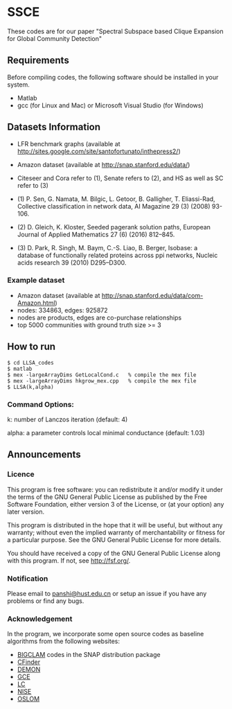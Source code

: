 # SSCE
These codes are for our paper "Spectral Subspace based Clique Expansion for Global Community Detection"
## Requirements
Before compiling codes, the following software should be installed in your system.
- Matlab
- gcc (for Linux and Mac) or Microsoft Visual Studio (for Windows)
## Datasets Information
- LFR benchmark graphs (available at http://sites.google.com/site/santofortunato/inthepress2/)
- Amazon dataset (available at http://snap.stanford.edu/data/)
- Citeseer and Cora refer to (1), Senate refers to (2), and HS as well as SC refer to (3)  

- (1) P. Sen, G. Namata, M. Bilgic, L. Getoor, B. Galligher, T. Eliassi-Rad, Collective classification in network data, AI Magazine 29 (3) (2008) 93-106.

- (2) D. Gleich, K. Kloster, Seeded pagerank solution paths, European Journal of Applied Mathematics 27 (6) (2016) 812–845.

- (3) D. Park, R. Singh, M. Baym, C.-S. Liao, B. Berger, Isobase: a database of functionally related proteins across ppi networks, Nucleic acids research 39 (2010) D295–D300.

### Example dataset
- Amazon dataset (available at http://snap.stanford.edu/data/com-Amazon.html)
- nodes: 334863, edges: 925872 
- nodes are products, edges are co-purchase relationships
- top 5000 communities with ground truth size >= 3
## How to run
```
$ cd LLSA_codes 
$ matlab 
$ mex -largeArrayDims GetLocalCond.c   % compile the mex file 
$ mex -largeArrayDims hkgrow_mex.cpp   % compile the mex file 
$ LLSA(k,alpha) 
```
### Command Options:

k: number of Lanczos iteration (default: 4)

alpha: a parameter controls local minimal conductance (default: 1.03)
## Announcements
### Licence
This program is free software: you can redistribute it and/or modify it under the terms of the GNU General Public License as published by the Free Software Foundation, either version 3 of the License, or (at your option) any later version.

This program is distributed in the hope that it will be useful, but without any warranty; without even the implied warranty of merchantability or fitness for a particular purpose. See the GNU General Public License for more details.

You should have received a copy of the GNU General Public License along with this program. If not, see http://fsf.org/.
### Notification
Please email to panshi@hust.edu.cn or setup an issue if you have any problems or find any bugs.

### Acknowledgement
In the program, we incorporate some open source codes as baseline algorithms from the following websites:
- [BIGCLAM](http://snap.stanford.edu/snap/download.html) codes in the SNAP distribution package
- [CFinder](http://hal.elte.hu/cfinder/wiki/?n=Main.Software)
- [DEMON](http://www.michelecoscia.com/?page_id=42)
- [GCE](https://sites.google.com/site/greedycliqueexpansion/)
- [LC](https://github.com/bagrow/linkcomm)
- [NISE](http://lab.icc.skku.ac.kr/~jjwhang/codes/cikm2013/nise.html)
- [OSLOM](http://www.oslom.org/index.html)
